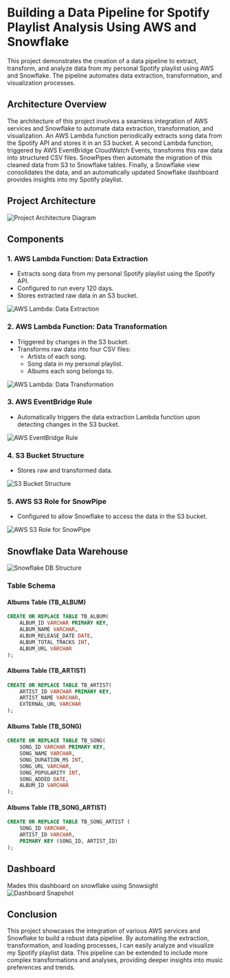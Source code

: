 
# Building a Data Pipeline for Spotify Playlist Analysis Using AWS and Snowflake

This project demonstrates the creation of a data pipeline to extract, transform, and analyze data from my personal Spotify playlist using AWS and Snowflake. The pipeline automates data extraction, transformation, and visualization processes.

## Architecture Overview

The architecture of this project involves a seamless integration of AWS services and Snowflake to automate data extraction, transformation, and visualization. An AWS Lambda function periodically extracts song data from the Spotify API and stores it in an S3 bucket. A second Lambda function, triggered by AWS EventBridge CloudWatch Events, transforms this raw data into structured CSV files. SnowPipes then automate the migration of this cleaned data from S3 to Snowflake tables. Finally, a Snowflake view consolidates the data, and an automatically updated Snowflake dashboard provides insights into my Spotify playlist.

## Project Architecture

![Project Architecture Diagram](SRC/arc_diag.png)



## Components

### 1. AWS Lambda Function: Data Extraction

- Extracts song data from my personal Spotify playlist using the Spotify API.
- Configured to run every 120 days.
- Stores extracted raw data in an S3 bucket.
  
![AWS Lambda: Data Extraction](SRC/Lambda%201.png)

### 2. AWS Lambda Function: Data Transformation

- Triggered by changes in the S3 bucket.
- Transforms raw data into four CSV files:
  - Artists of each song.
  - Song data in my personal playlist.
  - Albums each song belongs to.
    
![AWS Lambda: Data Transformation](SRC/Lambda%201.png)

### 3. AWS EventBridge Rule

- Automatically triggers the data extraction Lambda function upon detecting changes in the S3 bucket.

![AWS EventBridge Rule](SRC/event_bridge_rules_updated.png)

### 4. S3 Bucket Structure

- Stores raw and transformed data.

![S3 Bucket Structure](SRC/S3.png)

### 5. AWS S3 Role for SnowPipe

- Configured to allow Snowflake to access the data in the S3 bucket.

![AWS S3 Role for SnowPipe](SRC/aws%20s3%20role%20snowpipe.png)

## Snowflake Data Warehouse
![Snowflake DB Structure](SRC/Snowflake%20Structure.png)
### Table Schema

#### Albums Table (TB_ALBUM)
```sql
CREATE OR REPLACE TABLE TB_ALBUM(
    ALBUM_ID VARCHAR PRIMARY KEY,
    ALBUM_NAME VARCHAR,
    ALBUM_RELEASE_DATE DATE,
    ALBUM_TOTAL_TRACKS INT,
    ALBUM_URL VARCHAR
);
```

#### Albums Table (TB_ARTIST)
```sql
CREATE OR REPLACE TABLE TB_ARTIST(
    ARTIST_ID VARCHAR PRIMARY KEY,
    ARTIST_NAME VARCHAR,
    EXTERNAL_URL VARCHAR
);
```

#### Albums Table (TB_SONG)
```sql
CREATE OR REPLACE TABLE TB_SONG(
    SONG_ID VARCHAR PRIMARY KEY,
    SONG_NAME VARCHAR,
    SONG_DURATION_MS INT,
    SONG_URL VARCHAR,
    SONG_POPULARITY INT,
    SONG_ADDED DATE,
    ALBUM_ID VARCHAR
);
```
#### Albums Table (TB_SONG_ARTIST)
```sql
CREATE OR REPLACE TABLE TB_SONG_ARTIST (
    SONG_ID VARCHAR,
    ARTIST_ID VARCHAR,
    PRIMARY KEY (SONG_ID, ARTIST_ID)
);
```

## Dashboard 
Mades this dashboard on snowflake using Snowsight
![Dashboard Snapshot](SRC/dash.png)

## Conclusion

This project showcases the integration of various AWS services and Snowflake to build a robust data pipeline. By automating the extraction, transformation, and loading processes, I can easily analyze and visualize my Spotify playlist data. This pipeline can be extended to include more complex transformations and analyses, providing deeper insights into music preferences and trends.


